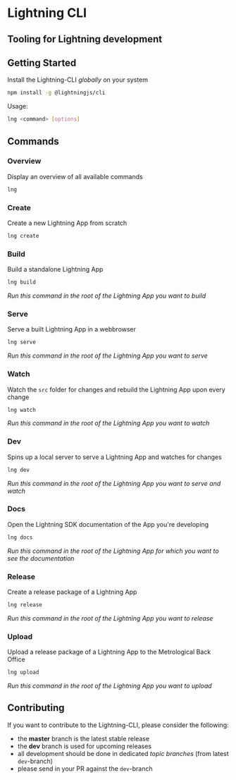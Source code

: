 # Lightning CLI

## Tooling for Lightning development

## Getting Started

Install the Lightning-CLI _globally_ on your system

```bash
npm install -g @lightningjs/cli
```

Usage:

```bash
lng <command> [options]
```

##  Commands

### Overview

Display an overview of all available commands

```bash
lng
```

### Create

Create a new Lightning App from scratch

```bash
lng create
```

### Build

Build a standalone Lightning App

```bash
lng build
```

_Run this command in the root of the Lightning App you want to build_


### Serve

Serve a built Lightning App in a webbrowser

```bash
lng serve
```

_Run this command in the root of the Lightning App you want to serve_


### Watch

Watch the `src` folder for changes and rebuild the Lightning App upon every change

```bash
lng watch
```

_Run this command in the root of the Lightning App you want to watch_


### Dev

Spins up a local server to serve a Lightning App and watches for changes

```bash
lng dev
```

_Run this command in the root of the Lightning App you want to serve and watch_


### Docs

Open the Lightning SDK documentation of the App you're developing

```bash
lng docs
```

_Run this command in the root of the Lightning App for which you want to see the documentation_


### Release

Create a release package of a Lightning App

```bash
lng release
```

_Run this command in the root of the Lightning App you want to release_


### Upload

Upload a release package of a Lightning App to the Metrological Back Office

```bash
lng upload
```

_Run this command in the root of the Lightning App you want to upload_

## Contributing

If you want to contribute to the Lightning-CLI, please consider the following:

- the **master** branch is the latest stable release
- the **dev** branch is used for upcoming releases
- all development should be done in dedicated *topic branches* (from latest `dev`-branch)
- please send in your PR against the `dev`-branch
